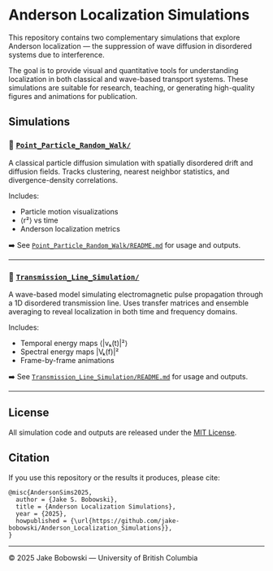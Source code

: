 # Anderson Localization Simulations

This repository contains two complementary simulations that explore Anderson localization — the suppression of wave diffusion in disordered systems due to interference.

The goal is to provide visual and quantitative tools for understanding localization in both classical and wave-based transport systems. These simulations are suitable for research, teaching, or generating high-quality figures and animations for publication.

## Simulations

### 🔹 [`Point_Particle_Random_Walk/`](Point_Particle_Random_Walk)

A classical particle diffusion simulation with spatially disordered drift and diffusion fields. Tracks clustering, nearest neighbor statistics, and divergence-density correlations.

Includes:
- Particle motion visualizations
- ⟨r²⟩ vs time
- Anderson localization metrics

➡️ See [`Point_Particle_Random_Walk/README.md`](Point_Particle_Random_Walk/README.md) for usage and outputs.

---

### 🔹 [`Transmission_Line_Simulation/`](Transmission_Line_Simulation)

A wave-based model simulating electromagnetic pulse propagation through a 1D disordered transmission line. Uses transfer matrices and ensemble averaging to reveal localization in both time and frequency domains.

Includes:
- Temporal energy maps ⟨|vₖ(t)|²⟩
- Spectral energy maps |Vₖ(f)|²
- Frame-by-frame animations

➡️ See [`Transmission_Line_Simulation/README.md`](Transmission_Line_Simulation/README.md) for usage and outputs.

---

## License

All simulation code and outputs are released under the [MIT License](LICENSE).

## Citation

If you use this repository or the results it produces, please cite:

```
@misc{AndersonSims2025,
  author = {Jake S. Bobowski},
  title = {Anderson Localization Simulations},
  year = {2025},
  howpublished = {\url{https://github.com/jake-bobowski/Anderson_Localization_Simulations}},
}
```

---

© 2025 Jake Bobowski — University of British Columbia

